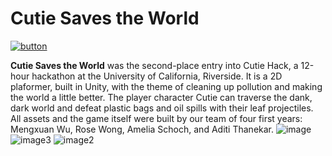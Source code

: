 
# Cutie Saves the World


[![button](http://pixelartmaker-data-78746291193.nyc3.digitaloceanspaces.com/image/1358627d7bea1db.png)](https://wmx-owo.itch.io/cutie-save-the-world)


**Cutie Saves the World** was the second-place entry into Cutie Hack, a 12-hour hackathon at the University of California, Riverside. It is a 2D plaformer, built in Unity, with the theme of cleaning up pollution and making the world a little better. The player character Cutie can traverse the dank, dark world and defeat plastic bags and oil spills with their leaf projectiles. All assets and the game itself were built by our team of four first years: Mengxuan Wu, Rose Wong, Amelia Schoch, and Aditi Thanekar.
![image](https://user-images.githubusercontent.com/73259022/201551292-160fda66-99e8-4bc3-b9bd-7e33c5aa7bd9.png)
![image3](https://user-images.githubusercontent.com/73259022/201551288-dcf27cf9-423a-4d6f-afff-10d89ed6463f.png)
![image2](https://user-images.githubusercontent.com/73259022/201551297-02dbc7b5-9a7c-446c-bfd4-237b606eb252.png)

